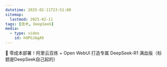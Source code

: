 ```yaml
---
datetime: 2025-02-11T23:51:00
sitemap:
  lastmod: 2025-02-11
tags: [技术, DeepSeek]
media:
  - type: video
    id: h0PGJAgA9
---
```


🤖 零成本部署！阿里云百炼 + Open WebUI 打造专属 DeepSeek-R1 满血版（标题是DeepSeek自己起的）
